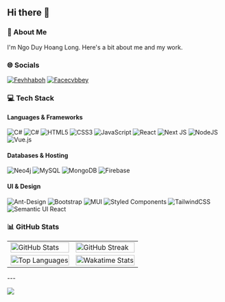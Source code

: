 ## Hi there 👋

### 💫 About Me
I'm Ngo Duy Hoang Long. Here's a bit about me and my work.

### 🌐 Socials
[![Fevhhaboh](https://img.shields.io/badge/Facebook-%231877F2.svg?logo=Facebook&logoColor=white)](https://www.facebook.com/wuthenryduing)
[![Facecvbbey](https://img.shields.io/badge/-LinkedIn-blue?style=flat-square&logo=Linkedin&logoColor=white&link=https://www.linkedin.com/in/pireseduardo/)](https://www.linkedin.com/in/ng%C3%B4-duy-ho%C3%A0ng-long-041277235/)
### 💻 Tech Stack
#### Languages & Frameworks
![C#](https://img.shields.io/badge/.NET-grey?style=for-the-badge&logo=dotnet)
![C#](https://img.shields.io/badge/SPRINGBOOT-black?style=for-the-badge&logo=spring)
![HTML5](https://img.shields.io/badge/html5-%23E34F26.svg?style=for-the-badge&logo=html5&logoColor=white)
![CSS3](https://img.shields.io/badge/css3-%231572B6.svg?style=for-the-badge&logo=css3&logoColor=white)
![JavaScript](https://img.shields.io/badge/javascript-%23323330.svg?style=for-the-badge&logo=javascript&logoColor=%23F7DF1E)
![React](https://img.shields.io/badge/react-%2320232a.svg?style=for-the-badge&logo=react&logoColor=%2361DAFB)
![Next JS](https://img.shields.io/badge/Next-black?style=for-the-badge&logo=next.js&logoColor=white)
![NodeJS](https://img.shields.io/badge/node.js-6DA55F?style=for-the-badge&logo=node.js&logoColor=white)
![Vue.js](https://img.shields.io/badge/vuejs-%2335495e.svg?style=for-the-badge&logo=vuedotjs&logoColor=%234FC08D)

#### Databases & Hosting
![Neo4j](https://img.shields.io/badge/Neo4j-008CC1?style=for-the-badge&logo=neo4j&logoColor=white)
![MySQL](https://img.shields.io/badge/mysql-%2300f.svg?style=for-the-badge&logo=mysql&logoColor=white)
![MongoDB](https://img.shields.io/badge/MongoDB-%234ea94b.svg?style=for-the-badge&logo=mongodb&logoColor=white)
![Firebase](https://img.shields.io/badge/firebase-%23039BE5.svg?style=for-the-badge&logo=firebase)

#### UI & Design
![Ant-Design](https://img.shields.io/badge/-AntDesign-%230170FE?style=for-the-badge&logo=ant-design&logoColor=white)
![Bootstrap](https://img.shields.io/badge/bootstrap-%23563D7C.svg?style=for-the-badge&logo=bootstrap&logoColor=white)
![MUI](https://img.shields.io/badge/MUI-%230081CB.svg?style=for-the-badge&logo=mui&logoColor=white)
![Styled Components](https://img.shields.io/badge/styled--components-DB7093?style=for-the-badge&logo=styled-components&logoColor=white)
![TailwindCSS](https://img.shields.io/badge/tailwindcss-%2338B2AC.svg?style=for-the-badge&logo=tailwind-css&logoColor=white)
![Semantic UI React](https://img.shields.io/badge/Semantic%20UI%20React-%2335BDB2.svg?style=for-the-badge&logo=SemanticUIReact&logoColor=white)


### 📊 GitHub Stats
<table>
  <tr>
    <td>
      <img src="https://github-readme-stats.vercel.app/api?username=hlong-dev&theme=dark&hide_border=false&count_private=true" alt="GitHub Stats" style="width: 100%;" />
    </td>
    <td>
      <img src="https://github-readme-streak-stats.herokuapp.com/?user=hlong-dev&theme=dark&hide_border=false" alt="GitHub Streak" style="width: 100%;" />
    </td>
  </tr>
  <tr>
    <td>
      <img src="https://github-readme-stats.vercel.app/api/top-langs/?username=hlong-dev&theme=dark&hide_border=false&include_all_commits=true&count_private=true&layout=compact" alt="Top Languages" style="width: 100%;" />
    </td>
    <td>
      <img src="https://github-readme-stats.vercel.app/api/wakatime?username=hlongday&show_icons=true&locale=en&layout=compact&theme=dark&langs_count=10&count_private=true" alt="Wakatime Stats" style="width: 100%;" />
    </td>
  </tr>
</table>
---

[![](https://visitcount.itsvg.in/api?id=hlongday-creator&label=Profile%20Views&color=12&icon=0&pretty=false)](https://visitcount.itsvg.in)
